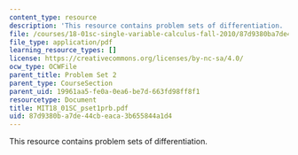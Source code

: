 ```yaml
---
content_type: resource
description: 'This resource contains problem sets of differentiation. '
file: /courses/18-01sc-single-variable-calculus-fall-2010/87d9380ba7de44cbeaca3b655844a1d4_MIT18_01SC_pset1prb.pdf
file_type: application/pdf
learning_resource_types: []
license: https://creativecommons.org/licenses/by-nc-sa/4.0/
ocw_type: OCWFile
parent_title: Problem Set 2
parent_type: CourseSection
parent_uid: 19961aa5-fe0a-0ea6-be7d-663fd98ff8f1
resourcetype: Document
title: MIT18_01SC_pset1prb.pdf
uid: 87d9380b-a7de-44cb-eaca-3b655844a1d4
---
```

This resource contains problem sets of differentiation. 